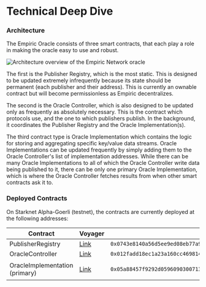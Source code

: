 # Technical Deep Dive

### Architecture

The Empiric Oracle consists of three smart contracts, that each play a role in making the oracle easy to use and robust.

![Architecture overview of the Empiric Network oracle](https://github.com/42labs/Pontis/raw/master/assets/Pontis-Architecture.png)

The first is the Publisher Registry, which is the most static. This is designed to be updated extremely infrequently because its state should be permanent (each publisher and their address). This is currently an ownable contract but will become permissionless as Empiric decentralizes.

The second is the Oracle Controller, which is also designed to be updated only as frequently as absolutely necessary. This is the contract which protocols use, and the one to which publishers publish. In the background, it coordinates the Publisher Registry and the Oracle Implementation(s).&#x20;

The third contract type is Oracle Implementation which contains the logic for storing and aggregating specific key/value data streams. Oracle Implementations can be updated frequently by simply adding them to the Oracle Controller's list of implementation addresses. While there can be many Oracle Implementations to all of which the Oracle Controller write data being published to it, there can be only one primary Oracle Implementation, which is where the Oracle Controller fetches results from when other smart contracts ask it to.

### Deployed Contracts

On Starknet Alpha-Goerli (testnet), the contracts are currently deployed at the following addresses:

| Contract                       | Voyager                                                                                                           | Address                                                                                    |
| ------------------------------ | ----------------------------------------------------------------------------------------------------------------- | ------------------------------------------------------------------------------------------ |
| PublisherRegistry              | [Link](https://goerli.voyager.online/contract/0x07e05e4dea8a62988d9a06ea47bdac34c759a413db5b358e4a3a3d691d9d89e4) | `0x0743e8140a56d5ee9ed08eb77a92bcbcf8257da34ab2a2ee93110709e61ab11a`                       |
| OracleController               | [Link](https://goerli.voyager.online/contract/0x012fadd18ec1a23a160cc46981400160fbf4a7a5eed156c4669e39807265bcd4) | `0x012fadd18ec1a23a160cc46981400160fbf4a7a5eed156c4669e39807265bcd4`                       |
| OracleImplementation (primary) | [Link](https://goerli.voyager.online/contract/0x05a88457f9292d0596090300713e80724631024e7a92989302d458271c98cad4) | <p><code>0x05a88457f9292d0596090300713e80724631024e7a92989302d458271c98cad4</code><br></p> |
